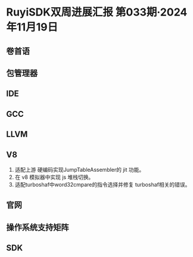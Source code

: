 # RuyiSDK双周进展汇报  第033期·2024年11月19日

## 卷首语

## 包管理器

## IDE

## GCC

## LLVM

## V8
1. 适配上游 硬编码实现JumpTableAssembler的 jit 功能。
2. 在 v8 模拟器中实现 js 堆栈切换。
3. 适配turboshaf中word32cmpare的指令选择并修复 turboshaf相关的错误。

## 官网

## 操作系统支持矩阵

## SDK
